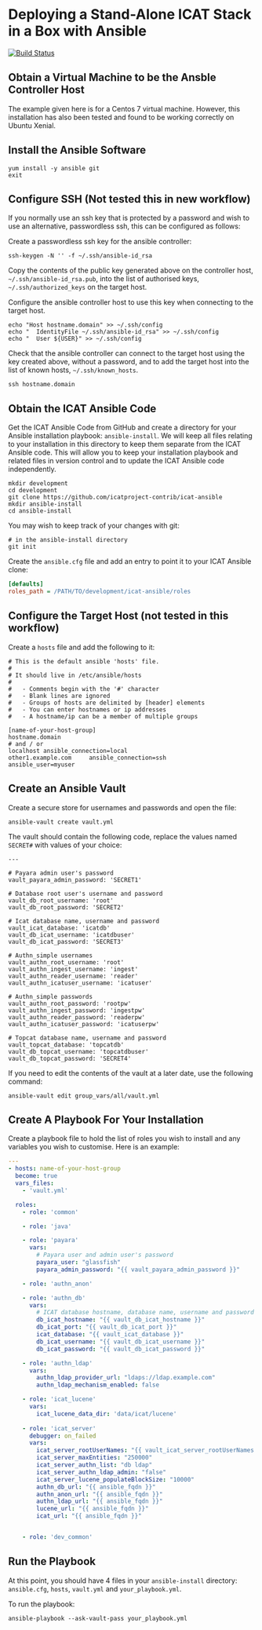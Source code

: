 # Deploying a Stand-Alone ICAT Stack in a Box with Ansible

[![Build Status](https://github.com/icatproject-contrib/icat-ansible/workflows/CI/badge.svg?branch=master)](https://github.com/icatproject-contrib/icat-ansible/actions?query=workflow%3A%22CI%22)

## Obtain a Virtual Machine to be the Ansble Controller Host

The example given here is for a Centos 7 virtual machine. However, this installation has also been tested and found to be working correctly on Ubuntu Xenial.

## Install the Ansible Software

```Shell
yum install -y ansible git
exit
```

## Configure SSH (Not tested this in new workflow)

If you normally use an ssh key that is protected by a password and wish to use an alternative, passwordless ssh, this can be configured as follows:

Create a passwordless ssh key for the ansible controller:

```Shell
ssh-keygen -N '' -f ~/.ssh/ansible-id_rsa
```

Copy the contents of the public key generated above on the controller host, `~/.ssh/ansible-id_rsa.pub`, into the list of authorised keys, `~/.ssh/authorized_keys` on the target host.

Configure the ansible controller host to use this key when connecting to the target host.

```Shell
echo "Host hostname.domain" >> ~/.ssh/config
echo "  IdentityFile ~/.ssh/ansible-id_rsa" >> ~/.ssh/config
echo "  User ${USER}" >> ~/.ssh/config
```

Check that the ansible controller can connect to the target host using the key created above, without a password, and to add the target host into the list of known hosts, `~/.ssh/known_hosts`.

```Shell
ssh hostname.domain
```

## Obtain the ICAT Ansible Code

Get the ICAT Ansible Code from GitHub and create a directory for your Ansible installation playbook: `ansible-install`. We will keep all files relating to your installation in this directory to keep them separate from the ICAT Ansible code. This will allow you to keep your installation playbook and related files in version control and to update the ICAT Ansible code independently.

```Shell
mkdir development
cd development
git clone https://github.com/icatproject-contrib/icat-ansible
mkdir ansible-install
cd ansible-install
```

You may wish to keep track of your changes with git:
```Shell
# in the ansible-install directory
git init
```

Create the `ansible.cfg` file and add an entry to point it to your ICAT Ansible clone:
```INI
[defaults]
roles_path = /PATH/TO/development/icat-ansible/roles
```

## Configure the Target Host (not tested in this workflow)

Create a `hosts` file and add the following to it:

```
# This is the default ansible 'hosts' file.
#
# It should live in /etc/ansible/hosts
#
#   - Comments begin with the '#' character
#   - Blank lines are ignored
#   - Groups of hosts are delimited by [header] elements
#   - You can enter hostnames or ip addresses
#   - A hostname/ip can be a member of multiple groups

[name-of-your-host-group]
hostname.domain
# and / or
localhost ansible_connection=local
other1.example.com     ansible_connection=ssh        ansible_user=myuser
```

## Create an Ansible Vault

Create a secure store for usernames and passwords and open the file:

```Shell
ansible-vault create vault.yml
```

The vault should contain the following code, replace the values named `SECRET#` with values of your choice:

```
---

# Payara admin user's password
vault_payara_admin_password: 'SECRET1'

# Database root user's username and password
vault_db_root_username: 'root'
vault_db_root_password: 'SECRET2'

# Icat database name, username and password
vault_icat_database: 'icatdb'
vault_db_icat_username: 'icatdbuser'
vault_db_icat_password: 'SECRET3'

# Authn_simple usernames
vault_authn_root_username: 'root'
vault_authn_ingest_username: 'ingest'
vault_authn_reader_username: 'reader'
vault_authn_icatuser_username: 'icatuser'

# Authn_simple passwords
vault_authn_root_password: 'rootpw'
vault_authn_ingest_password: 'ingestpw'
vault_authn_reader_password: 'readerpw'
vault_authn_icatuser_password: 'icatuserpw'

# Topcat database name, username and password
vault_topcat_database: 'topcatdb'
vault_db_topcat_username: 'topcatdbuser'
vault_db_topcat_password: 'SECRET4'
```

If you need to edit the contents of the vault at a later date, use the following command:

```Shell
ansible-vault edit group_vars/all/vault.yml
```

## Create A Playbook For Your Installation
Create a playbook file to hold the list of roles you wish to install and any variables you wish to customise. Here is an example:
```YAML
---
- hosts: name-of-your-host-group
  become: true
  vars_files:
    - 'vault.yml'

  roles:
    - role: 'common'

    - role: 'java'

    - role: 'payara'
      vars:
        # Payara user and admin user's password
        payara_user: "glassfish"
        payara_admin_password: "{{ vault_payara_admin_password }}"

    - role: 'authn_anon'

    - role: 'authn_db'
      vars:
        # ICAT database hostname, database name, username and password
        db_icat_hostname: "{{ vault_db_icat_hostname }}"
        db_icat_port: "{{ vault_db_icat_port }}"
        icat_database: "{{ vault_icat_database }}"
        db_icat_username: "{{ vault_db_icat_username }}"
        db_icat_password: "{{ vault_db_icat_password }}"

    - role: 'authn_ldap'
      vars:
        authn_ldap_provider_url: "ldaps://ldap.example.com"
        authn_ldap_mechanism_enabled: false

    - role: 'icat_lucene'
      vars:
        icat_lucene_data_dir: 'data/icat/lucene'
    
    - role: 'icat_server'
      debugger: on_failed
      vars:
        icat_server_rootUserNames: "{{ vault_icat_server_rootUserNames }}"
        icat_server_maxEntities: "250000"
        icat_server_authn_list: "db ldap"
        icat_server_authn_ldap_admin: "false"
        icat_server_lucene_populateBlockSize: "10000"
        authn_db_url: "{{ ansible_fqdn }}"
        authn_anon_url: "{{ ansible_fqdn }}"
        authn_ldap_url: "{{ ansible_fqdn }}"
        lucene_url: "{{ ansible_fqdn }}"
        icat_url: "{{ ansible_fqdn }}"


    - role: 'dev_common'
```

## Run the Playbook
At this point, you should have 4 files in your `ansible-install` directory: `ansible.cfg`, `hosts`, `vault.yml` and `your_playbook.yml`.

To run the playbook:

```Shell
ansible-playbook --ask-vault-pass your_playbook.yml
```
